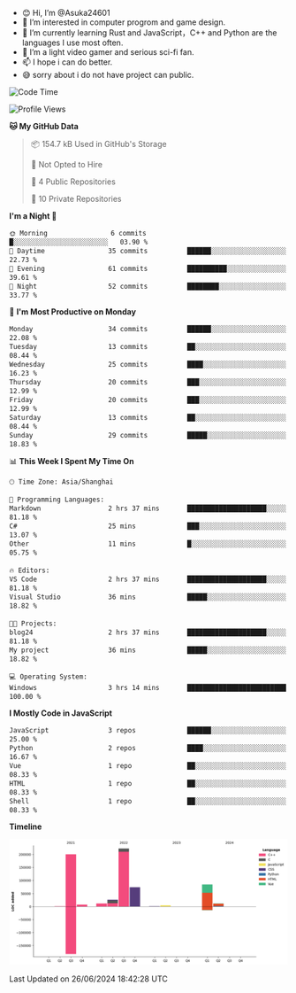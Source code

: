 - 😊 Hi, I’m @Asuka24601
- 👀 I’m interested in computer progrom and game design.
- 🌱 I’m currently learning Rust and JavaScript，C++ and Python are the languages I use most often.
- 💞️ I’m a light video gamer and serious sci-fi fan.
- 📫 I hope i can do better.
- 😅 sorry about i do not have project can public.

<!--START_SECTION:waka-->
![Code Time](http://img.shields.io/badge/Code%20Time-660%20hrs%205%20mins-blue)

![Profile Views](http://img.shields.io/badge/Profile%20Views-0-blue)

**🐱 My GitHub Data** 

> 📦 154.7 kB Used in GitHub's Storage 
 > 
> 🚫 Not Opted to Hire
 > 
> 📜 4 Public Repositories 
 > 
> 🔑 10 Private Repositories 
 > 
**I'm a Night 🦉** 

```text
🌞 Morning                6 commits           █░░░░░░░░░░░░░░░░░░░░░░░░   03.90 % 
🌆 Daytime                35 commits          ██████░░░░░░░░░░░░░░░░░░░   22.73 % 
🌃 Evening                61 commits          ██████████░░░░░░░░░░░░░░░   39.61 % 
🌙 Night                  52 commits          ████████░░░░░░░░░░░░░░░░░   33.77 % 
```
📅 **I'm Most Productive on Monday** 

```text
Monday                   34 commits          ██████░░░░░░░░░░░░░░░░░░░   22.08 % 
Tuesday                  13 commits          ██░░░░░░░░░░░░░░░░░░░░░░░   08.44 % 
Wednesday                25 commits          ████░░░░░░░░░░░░░░░░░░░░░   16.23 % 
Thursday                 20 commits          ███░░░░░░░░░░░░░░░░░░░░░░   12.99 % 
Friday                   20 commits          ███░░░░░░░░░░░░░░░░░░░░░░   12.99 % 
Saturday                 13 commits          ██░░░░░░░░░░░░░░░░░░░░░░░   08.44 % 
Sunday                   29 commits          █████░░░░░░░░░░░░░░░░░░░░   18.83 % 
```


📊 **This Week I Spent My Time On** 

```text
🕑︎ Time Zone: Asia/Shanghai

💬 Programming Languages: 
Markdown                 2 hrs 37 mins       ████████████████████░░░░░   81.18 % 
C#                       25 mins             ███░░░░░░░░░░░░░░░░░░░░░░   13.07 % 
Other                    11 mins             █░░░░░░░░░░░░░░░░░░░░░░░░   05.75 % 

🔥 Editors: 
VS Code                  2 hrs 37 mins       ████████████████████░░░░░   81.18 % 
Visual Studio            36 mins             █████░░░░░░░░░░░░░░░░░░░░   18.82 % 

🐱‍💻 Projects: 
blog24                   2 hrs 37 mins       ████████████████████░░░░░   81.18 % 
My project               36 mins             █████░░░░░░░░░░░░░░░░░░░░   18.82 % 

💻 Operating System: 
Windows                  3 hrs 14 mins       █████████████████████████   100.00 % 
```

**I Mostly Code in JavaScript** 

```text
JavaScript               3 repos             ██████░░░░░░░░░░░░░░░░░░░   25.00 % 
Python                   2 repos             ████░░░░░░░░░░░░░░░░░░░░░   16.67 % 
Vue                      1 repo              ██░░░░░░░░░░░░░░░░░░░░░░░   08.33 % 
HTML                     1 repo              ██░░░░░░░░░░░░░░░░░░░░░░░   08.33 % 
Shell                    1 repo              ██░░░░░░░░░░░░░░░░░░░░░░░   08.33 % 
```



**Timeline**

![Lines of Code chart](https://raw.githubusercontent.com/Asuka24601/Asuka24601/main/assets/bar_graph.png)


 Last Updated on 26/06/2024 18:42:28 UTC
<!--END_SECTION:waka-->
